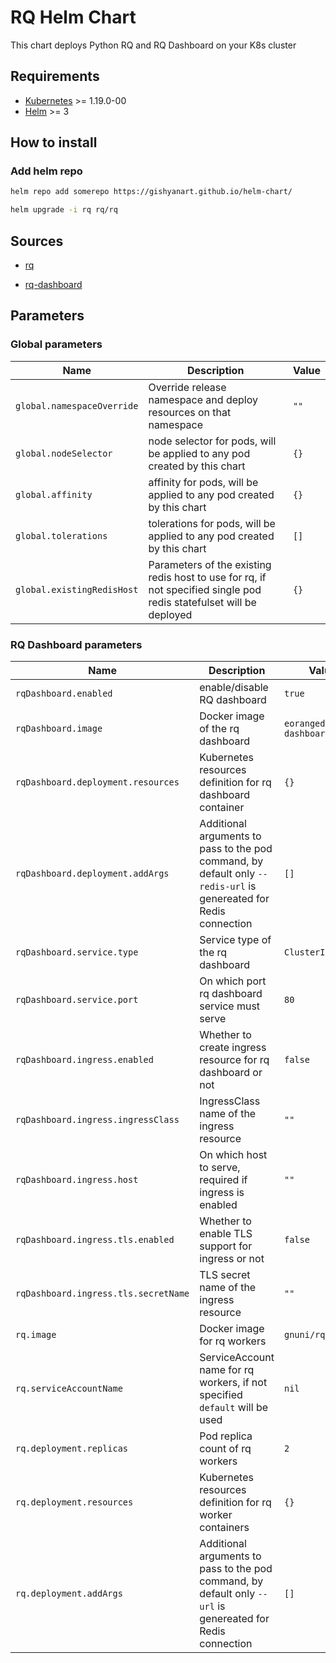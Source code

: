 # RQ Helm Chart

This chart deploys Python RQ and RQ Dashboard on your K8s cluster

## Requirements

* [Kubernetes](https://kubernetes.io/) >= 1.19.0-00
* [Helm](https://helm.sh/) >= 3

## How to install

### Add helm repo

```bash
helm repo add somerepo https://gishyanart.github.io/helm-chart/
```

```bash
helm upgrade -i rq rq/rq
```

## Sources

* [rq](https://github.com/rq/rq)

* [rq-dashboard](https://github.com/Parallels/rq-dashboard)

## Parameters

### Global parameters

| Name                       | Description                                                                                                         | Value |
| -------------------------- | ------------------------------------------------------------------------------------------------------------------- | ----- |
| `global.namespaceOverride` | Override release namespace and deploy resources on that namespace                                                   | `""`  |
| `global.nodeSelector`      | node selector for pods, will be applied to any pod created by this chart                                            | `{}`  |
| `global.affinity`          | affinity for pods, will be applied to any pod created by this chart                                                 | `{}`  |
| `global.tolerations`       | tolerations for pods, will be applied to any pod created by this chart                                              | `[]`  |
| `global.existingRedisHost` | Parameters of the existing redis host to use for rq, if not specified single pod redis statefulset will be deployed | `{}`  |

### RQ Dashboard parameters

| Name                                 | Description                                                                                                       | Value                   |
| ------------------------------------ | ----------------------------------------------------------------------------------------------------------------- | ----------------------- |
| `rqDashboard.enabled`                | enable/disable RQ dashboard                                                                                       | `true`                  |
| `rqDashboard.image`                  | Docker image of the rq dashboard                                                                                  | `eoranged/rq-dashboard` |
| `rqDashboard.deployment.resources`   | Kubernetes resources definition for rq dashboard container                                                        | `{}`                    |
| `rqDashboard.deployment.addArgs`     | Additional arguments to pass to the pod command, by default only `--redis-url` is genereated for Redis connection | `[]`                    |
| `rqDashboard.service.type`           | Service type of the rq dashboard                                                                                  | `ClusterIP`             |
| `rqDashboard.service.port`           | On which port rq dashboard service must serve                                                                     | `80`                    |
| `rqDashboard.ingress.enabled`        | Whether to create ingress resource for rq dashboard or not                                                        | `false`                 |
| `rqDashboard.ingress.ingressClass`   | IngressClass name of the ingress resource                                                                         | `""`                    |
| `rqDashboard.ingress.host`           | On which host to serve, required if ingress is enabled                                                            | `""`                    |
| `rqDashboard.ingress.tls.enabled`    | Whether to enable TLS support for ingress or not                                                                  | `false`                 |
| `rqDashboard.ingress.tls.secretName` | TLS secret name of the ingress resource                                                                           | `""`                    |
| `rq.image`                           | Docker image for rq workers                                                                                       | `gnuni/rq:1.12.0`       |
| `rq.serviceAccountName`              | ServiceAccount name for rq workers, if not specified `default` will be used                                       | `nil`                   |
| `rq.deployment.replicas`             | Pod replica count of rq workers                                                                                   | `2`                     |
| `rq.deployment.resources`            | Kubernetes resources definition for rq worker containers                                                          | `{}`                    |
| `rq.deployment.addArgs`              | Additional arguments to pass to the pod command, by default only `--url` is genereated for Redis connection       | `[]`                    |
